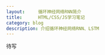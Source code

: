 ```yaml
---
layout:     循环神经网络RNN简介
title:      HTML/CSS/JS学习笔记
category: blog
description: 介绍循环神经网络RNN、LSTM
---
```


待写